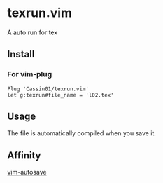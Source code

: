 # texrun.vim
A auto run for tex

## Install

### For vim-plug
```vim
Plug 'Cassin01/texrun.vim'
let g:texrun#file_name = 'l02.tex'
```

## Usage

The file is automatically compiled when you save it.

## Affinity
[vim-autosave](https://github.com/907th/vim-auto-save)
